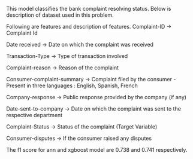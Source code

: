 This model classifies the bank complaint resolving status.
Below is description of dataset used in this problem.

Following are features and description of features.
Complaint-ID  -> Complaint Id

Date received -> Date on which the complaint was received

Transaction-Type -> Type of transaction involved

Complaint-reason -> Reason of the complaint

Consumer-complaint-summary -> Complaint filed by the consumer - Present in three languages :  English, Spanish, French

Company-response -> Public response provided by the company (if any)

Date-sent-to-company -> Date on which the complaint was sent to the respective department

Complaint-Status -> Status of the complaint (Target Variable)

Consumer-disputes -> If the consumer raised any disputes



The f1 score for ann and xgboost model are 0.738 and 0.741 respectively.
